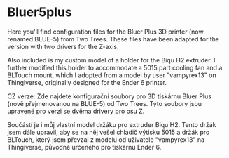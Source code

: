 # Bluer5plus

Here you'll find configuration files for the Bluer Plus 3D printer (now renamed BLUE-5) from Two Trees. These files have been adapted for the version with two drivers for the Z-axis.

Also included is my custom model of a holder for the Biqu H2 extruder. I further modified this holder to accommodate a 5015 part cooling fan and a BLTouch mount, which I adopted from a model by user "vampyrex13" on Thingiverse, originally designed for the Ender 6 printer.

CZ verze:
Zde najdete konfigurační soubory pro 3D tiskárnu Bluer Plus (nově přejmenovanou na BLUE-5) od Two Trees. Tyto soubory jsou upravené pro verzi se dvěma drivery pro osu Z.

Součástí je i můj vlastní model držáku pro extruder Biqu H2. Tento držák jsem dále upravil, aby se na něj vešel chladič výtisku 5015 a držák pro BLTouch, který jsem převzal z modelu od uživatele "vampyrex13" na Thingiverse, původně určeného pro tiskárnu Ender 6.

